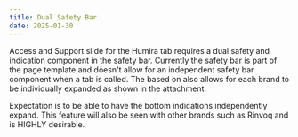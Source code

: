 ```yaml
---
title: Dual Safety Bar
date: 2025-01-30
---
```

Access and Support slide for the Humira tab requires a dual safety and indication component in the safety bar. Currently the safety bar is part of the page template and doesn't allow for an independent safety bar component when a tab is called. The based on also allows for each brand to be individually expanded as shown in the attachment.

Expectation is to be able to have the bottom indications independently expand. This feature will also be seen with other brands such as Rinvoq and is HIGHLY desirable.
